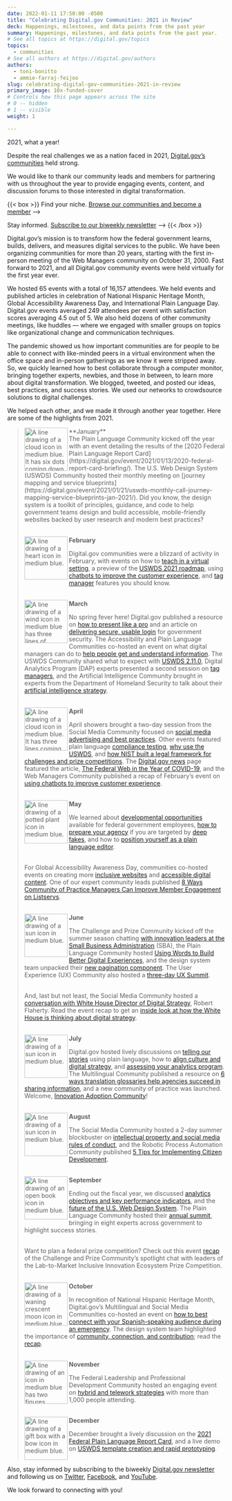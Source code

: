 ```yaml
---
date: 2022-01-11 17:50:00 -0500
title: "Celebrating Digital.gov Communities: 2021 in Review"
deck: Happenings, milestones, and data points from the past year
summary: Happenings, milestones, and data points from the past year.
# See all topics at https://digital.gov/topics
topics:
  - communities
# See all authors at https://digital.gov/authors
authors:
  - toni-bonitto
  - ammie-farraj-feijoo
slug: celebrating-digital-gov-communities-2021-in-review
primary_image: 10x-funded-cover
# Controls how this page appears across the site
# 0 -- hidden
# 1 -- visible
weight: 1

---
```


2021, what a year!

Despite the real challenges we as a nation faced in 2021, [Digital.gov’s communities](https://digital.gov/communities/) held strong.

We would like to thank our community leads and members for partnering with us throughout the year to provide engaging events, content, and discussion forums to those interested in digital transformation.


{{< box >}}
Find your niche. [Browse our communities and become a member](https://digital.gov/communities/) —>

Stay informed. [Subscribe to our biweekly newsletter](https://digital.gov/about/subscribe/) —>
{{< /box >}}

Digital.gov’s mission is to transform how the federal government learns, builds, delivers, and measures digital services to the public. We have been organizing communities for more than 20 years, starting with the first in-person meeting of the Web Managers community on October 31, 2000. Fast forward to 2021, and all Digital.gov community events were held virtually for the first year ever.

We hosted 65 events with a total of 16,157 attendees. We held events and published articles in celebration of National Hispanic Heritage Month, Global Accessibility Awareness Day, and International Plain Language Day. Digital.gov events averaged 249 attendees per event with satisfaction scores averaging 4.5 out of 5. We also held dozens of other community meetings, like huddles — where we engaged with smaller groups on topics like organizational change and communication techniques.

The pandemic showed us how important communities are for people to be able to connect with like-minded peers in a virtual environment when the office space and in-person gatherings as we know it were stripped away. So, we quickly learned how to best collaborate through a computer monitor, bringing together experts, newbies, and those in between, to learn more about digital transformation. We blogged, tweeted, and posted our ideas, best practices, and success stories. We used our networks to crowdsource solutions to digital challenges.

We helped each other, and we made it through another year together. Here are some of the highlights from 2021.

<blockquote>
<img src="https://s3.amazonaws.com/digitalgov/icon-medium-cloud-snow.png" alt="A line drawing of a cloud icon in medium blue. It has six dots coming down from the cloud to indicate snowflakes." align="left" width="100"> **January**<br />
The Plain Language Community kicked off the year with an event detailing the results of the [2020 Federal Plain Language Report Card](https://digital.gov/event/2021/01/13/2020-federal-report-card-briefing/). The U.S. Web Design System (USWDS) Community hosted their monthly meeting on [journey mapping and service blueprints](https://digital.gov/event/2021/01/21/uswds-monthly-call-journey-mapping-service-blueprints-jan-2021/). Did you know, the design system is a toolkit of principles, guidance, and code to help government teams design and build accessible, mobile-friendly websites backed by user research and modern best practices?<br /><br />

<img src="https://s3.amazonaws.com/digitalgov/icon-medium-heart.png" alt="A line drawing of a heart icon in medium blue." align="left" width="100"> **February**<br />

Digital.gov communities were a blizzard of activity in February, with events on how to [teach in a virtual setting](https://digital.gov/event/2021/02/10/virtual-teaching-plain-language/), a preview of the [USWDS 2021 roadmap](https://digital.gov/event/2021/02/23/how-can-chatbots-improve-customer-experience/), using [chatbots to improve the customer experience](https://digital.gov/event/2021/02/23/how-can-chatbots-improve-customer-experience/), and [tag manager](https://digital.gov/event/2021/02/24/tag-managers-part-1-the-data-layer/) features you should know.<br /><br />

<img src="https://s3.amazonaws.com/digitalgov/icon-medium-wind.png" alt="A line drawing of a wind icon in medium blue has three lines of varying length that go from left to right, ending with curls. The first two lines curl up, the third curls down." align="left" width="100"> **March**<br />

No spring fever here! Digital.gov published a resource on [how to present like a pro](https://digital.gov/resources/how-to-present-like-a-pro/) and an article on [delivering secure, usable login](https://digital.gov/2021/03/02/security-is-everyones-job-delivering-secure-usable-login-for-government/) for government security. The Accessibility and Plain Language Communities co-hosted an event on what digital managers can do to [help people get and understand information](https://digital.gov/event/2021/03/10/plain-language-and-section-508/). The USWDS Community shared what to expect with [USWDS 2.11.0](https://digital.gov/event/2021/03/18/uswds-monthly-call-march-2021/), Digital Analytics Program (DAP) experts presented a second session on [tag managers](https://digital.gov/event/2021/03/24/tag-managers-part-2-configuration-framework/), and the Artificial Intelligence Community brought in experts from the Department of Homeland Security to talk about their [artificial intelligence strategy](https://digital.gov/event/2021/03/31/artificial-intelligence-for-homeland-security-the-development-of-the-dhs-ai-strategy/).<br /><br />

<img src="https://s3.amazonaws.com/digitalgov/icon-medium-cloud-rain.png" alt="A line drawing of a cloud icon in medium blue. It has three lines coming down from the cloud to indicate rain." align="left" width="100"> **April**<br />

April showers brought a two-day session from the Social Media Community focused on [social media advertising and best practices](https://digital.gov/event/2021/04/28/social-media-spring-session-2021/). Other events featured plain language [compliance testing](https://digital.gov/event/2021/04/14/how-testing-your-documents-can-improve-plain-language-compliance/), [why use the USWDS](https://digital.gov/event/2021/04/15/uswds-monthly-call-april-2021/), and [how NIST built a legal framework for challenges and prize competitions](https://digital.gov/event/2021/04/21/challenge-and-prize-spotlight-chat-with-national-institute-of-standards-and-technology-nist/). The [Digital.gov news](https://digital.gov/news/) page featured the article, [The Federal Web in the Year of COVID-19](https://digital.gov/2021/04/16/the-federal-web-in-the-year-of-covid-19/), and the Web Managers Community published a recap of February’s event on [using chatbots to improve customer experience](https://digital.gov/2021/04/07/using-chatbots-to-improve-customer-experience/).<br /><br />

<img src="https://s3.amazonaws.com/digitalgov/icon-medium-plant-full-grown-c.png" alt="A line drawing of a potted plant icon in medium blue." align="left" width="100"> **May**<br />

We learned about [developmental opportunities](https://digital.gov/event/2021/05/04/federal-developmental-opportunities-workshop/) available for federal government employees, [how to prepare your agency](https://digital.gov/2021/06/08/deep-fakes-and-social-media-a-qa-with-alex-cohen/) if you are targeted by [deep fakes](https://digital.gov/event/2021/05/18/deep-fakes-and-social-media/), and how to [position yourself as a plain language editor](https://digital.gov/event/2021/05/19/positioning-yourself-as-a-plain-language-editor/).<br /><br />

For Global Accessibility Awareness Day, communities co-hosted events on creating more [inclusive websites](https://digital.gov/event/2021/05/20/uswds-accessibility-creating-more-inclusive-federal-websites/) and [accessible digital content](https://digital.gov/event/2021/05/26/accessible-digital-content-tips-and-tricks/). One of our expert community leads published [8 Ways Community of Practice Managers Can Improve Member Engagement on Listservs](https://digital.gov/2021/05/21/8-ways-community-of-practice-cop-managers-can-improve-member-engagement-on-listservs/).<br /><br />

<img src="https://s3.amazonaws.com/digitalgov/icon-medium-sun.png" alt="A line drawing of a sun icon in medium blue." align="left" width="100"> **June**<br />

The Challenge and Prize Community kicked off the summer season chatting [with innovation leaders at the Small Business Administration](https://digital.gov/event/2021/06/08/challenge-and-prize-community-spotlight-chat-with-the-small-business-administration/) (SBA), the Plain Language Community hosted [Using Words to Build Better Digital Experiences](https://digital.gov/event/2021/06/09/plain-language-webinar-using-words-to-build-better-digital-experiences/), and the design system team unpacked their [new pagination component](https://digital.gov/event/2021/06/17/uswds-monthly-call-june-2021/). The User Experience (UX) Community also hosted a [three-day UX Summit](https://digital.gov/event/2021/06/22/2021-user-experience-summit/).<br /><br />

And, last but not least, the Social Media Community hosted a [conversation with White House Director of Digital Strategy](https://digital.gov/event/2021/06/29/digital-strategy-at-1600-pennsylvania-avenue-qa-with-rob-flaherty-white-house-director-of-digital-strategy/), Robert Flaherty. Read the event recap to get an [inside look at how the White House is thinking about digital strategy](https://digital.gov/2021/08/18/key-insights-from-the-white-house-director-of-digital-strategy-robert-flaherty/).<br /><br />

<img src="https://s3.amazonaws.com/digitalgov/icon-medium-sun.png" alt="A line drawing of a sun icon in medium blue." align="left" width="100"> **July**<br />

Digital.gov hosted lively discussions on [telling our stories](https://digital.gov/event/2021/07/14/using-plain-language-to-tell-our-stories/) using plain language, how to [align culture and digital strategy](https://digital.gov/event/2021/07/15/digital-meets-culture-getting-your-culture-in-line-with-your-digital-strategy/), and [assessing your analytics program](https://digital.gov/event/2021/07/28/fedramp-dap-case-study-part-1-assessing-analytics-strategy/). The Multilingual Community published a resource on [6 ways translation glossaries help agencies succeed in sharing information](https://digital.gov/2021/07/27/6-ways-translation-glossaries-help-agencies-succeed-in-sharing-information/), and a new community of practice was launched. Welcome, [Innovation Adoption Community](https://digital.gov/2021/07/08/gsa-launches-new-innovation-adoption-community-of-practice/)!<br /><br />

<img src="https://s3.amazonaws.com/digitalgov/icon-medium-sun.png" alt="A line drawing of a sun icon in medium blue." align="left" width="100"> **August**<br />

The Social Media Community hosted a 2-day summer blockbuster on [intellectual property and social media rules of conduct](https://digital.gov/event/2021/07/28/fedramp-dap-case-study-part-1-assessing-analytics-strategy/), and the Robotic Process Automation Community published [5 Tips for Implementing Citizen Development](https://digital.gov/2021/08/16/5-tips-for-implementing-citizen-development-in-your-rpa-program/).<br /><br />

<img src="https://s3.amazonaws.com/digitalgov/icon-medium-book-open.png" alt="A line drawing of an open book icon in medium blue." align="left" width="100"> **September**<br />

Ending out the fiscal year, we discussed [analytics objectives and key performance indicators](https://digital.gov/event/2021/09/01/fedramp-dap-case-study-part-2-reporting-and-decision-making/), and the [future of the U.S. Web Design System](https://digital.gov/event/2021/09/16/uswds-monthly-call-september-2021/). The Plain Language Community hosted their [annual summit](https://digital.gov/event/2021/09/21/2021-federal-plain-language-summit/), bringing in eight experts across government to highlight success stories.<br /><br />

Want to plan a federal prize competition? Check out this event [recap](https://digital.gov/2021/09/02/spotlight-chat-planning-a-federal-prize-competition/) of the Challenge and Prize Community’s spotlight chat with leaders of the Lab-to-Market Inclusive Innovation Ecosystem Prize Competition.<br /><br />

<img src="https://s3.amazonaws.com/digitalgov/icon-medium-moon.png" alt="A line drawing of a waning crescent moon icon in medium blue." align="left" width="100"> **October**<br />

In recognition of National Hispanic Heritage Month, Digital.gov’s Multilingual and Social Media Communities co-hosted an event on [how to best connect with your Spanish-speaking audience during an emergency](https://digital.gov/event/2021/10/14/how-to-best-connect-with-your-spanish-speaking-audience-during-an-emergency/). The design system team highlighted the importance of [community, connection, and contribution](https://digital.gov/event/2021/10/21/uswds-monthly-call-october-2021/); read the [recap](https://digital.gov/2021/11/15/webinar-recap-u-s-web-design-system-october-2021-monthly-call/).<br /><br />

<img src="https://s3.amazonaws.com/digitalgov/icon-medium-users.png" alt="A line drawing of an icon in medium blue has two figures overlapping each other." align="left" width="100"> **November**<br />

The Federal Leadership and Professional Development Community hosted an engaging event on [hybrid and telework strategies](https://digital.gov/event/2021/11/03/successful-strategies-for-telework-and-hybrid-work-environments/) with more than 1,000 people attending.<br /><br />

<img src="https://s3.amazonaws.com/digitalgov/icon-medium-gift.png" alt="A line drawing of a gift box with a bow icon in medium blue." align="left" width="100"> **December**<br />

December brought a lively discussion on the [2021 Federal Plain Language Report Card](https://digital.gov/event/2021/12/08/results-of-the-2021-federal-report-card/), and a live demo on [USWDS template creation and rapid prototyping](https://digital.gov/event/2021/12/16/uswds-monthly-call-december-2021/).<br /><br />
</blockquote>

Also, stay informed by subscribing to the biweekly [Digital.gov newsletter](https://digital.gov/about/subscribe/) and following us on [Twitter](https://twitter.com/digital_gov), [Facebook](https://www.facebook.com/digitalgov), and [YouTube](https://www.youtube.com/user/howtogov).

We look forward to connecting with you!
